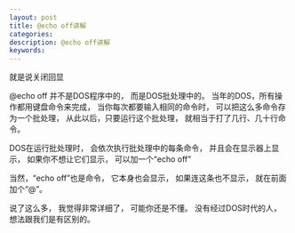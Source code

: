 ```yaml
---
layout: post
title: @echo off讲解
categories:
description: @echo off讲解
keywords:
---
```


就是说关闭回显

@echo off  并不是DOS程序中的，
而是DOS批处理中的。
当年的DOS，所有操作都用键盘命令来完成，
当你每次都要输入相同的命令时，
可以把这么多命令存为一个批处理，
从此以后，只要运行这个批处理，
就相当于打了几行、几十行命令。

DOS在运行批处理时，
会依次执行批处理中的每条命令，
并且会在显示器上显示，
如果你不想让它们显示，
可以加一个“echo off”

当然，“echo off”也是命令，
它本身也会显示，
如果连这条也不显示，
就在前面加个“@”。

说了这么多，
我觉得非常详细了，
可能你还是不懂。
没有经过DOS时代的人，
想法跟我们是有区别的。 
